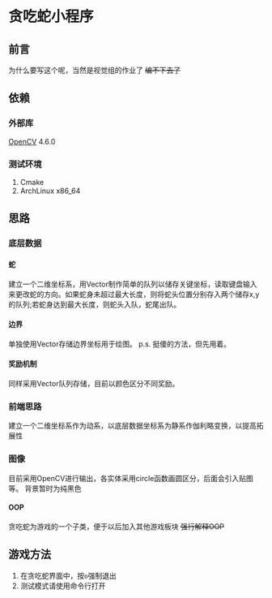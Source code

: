 # 贪吃蛇小程序
## 前言
为什么要写这个呢，当然是视觉组的作业了
~~编不下去了~~
## 依赖
### 外部库
[OpenCV](https://opencv.org/) 4.6.0
### 测试环境
1. Cmake
2. ArchLinux x86_64
## 思路
### 底层数据
#### 蛇
建立一个二维坐标系，用Vector制作简单的队列以储存关键坐标，读取键盘输入来更改蛇的方向。如果蛇身未超过最大长度，则将蛇头位置分别存入两个储存x,y的队列;若蛇身达到最大长度，则蛇头入队，蛇尾出队。
#### 边界
单独使用Vector存储边界坐标用于绘图。
p.s. 挺傻的方法，但先用着。
#### 奖励机制
同样采用Vector队列存储，目前以颜色区分不同奖励。
### 前端思路
建立一个二维坐标系作为动系，以底层数据坐标系为静系作伽利略变换，以提高拓展性
### 图像
目前采用OpenCV进行输出，各实体采用circle函数画圆区分，后面会引入贴图等。
背景暂时为纯黑色
#### OOP
贪吃蛇为游戏的一个子类，便于以后加入其他游戏板块
~~强行解释OOP~~

## 游戏方法
1. 在贪吃蛇界面中，按`o`强制退出
2. 测试模式请使用命令行打开
